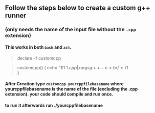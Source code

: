 ## Follow the steps below to create a custom g++ runner 
### (only needs the name of the input file without the `.cpp` extension)

#### This works in both `bash` and `zsh`. 

> declare -f customcpp

> customcpp()
> {
> echo "$1 $1.cpp | xargs g++ -o 
> <br/>/$1
> <br/>}


#### After Creation type `customcpp yourcppfilebasename` where yourcppfilebasename is the name of the file (excluding the .cpp extension). your code should compile and run once.
#### to run it afterwards run ./yourcppfilebasename











    
    
 
 
 
